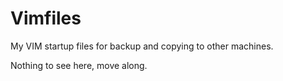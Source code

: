 Vimfiles
========

My VIM startup files for backup and copying to other machines.

Nothing to see here, move along.
